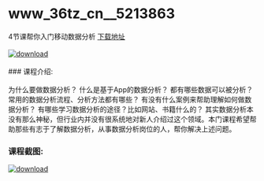 # www_36tz_cn__5213863
4节课帮你入门移动数据分析
[下载地址](http://www.36tz.cn/article/5213863 "下载地址")
<br/></br>[![download](http://36tz.cn/muke_img/2020_06_1-68-300x157.png "下载地址")](http://www.36tz.cn/article/5213863 "下载地址")
<br/></br>### 课程介绍:<br/></br>为什么要做数据分析？
什么是基于App的数据分析？
都有哪些数据可以被分析？
常用的数据分析流程、分析方法都有哪些？
有没有什么案例来帮助理解如何做数据分析？
有哪些学习数据分析的途径？比如网站、书籍什么的？
其实数据分析本没有那么神秘，但行业内并没有很系统地对新人介绍过这个领域。本门课程希望帮助那些有志于了解数据分析，从事数据分析岗位的人，帮你解决上述问题。

### 课程截图:
[![download](http://36tz.cn/muke_img/2020_06_2-75.png "下载地址")](http://www.36tz.cn/article/5213863 "下载地址")
